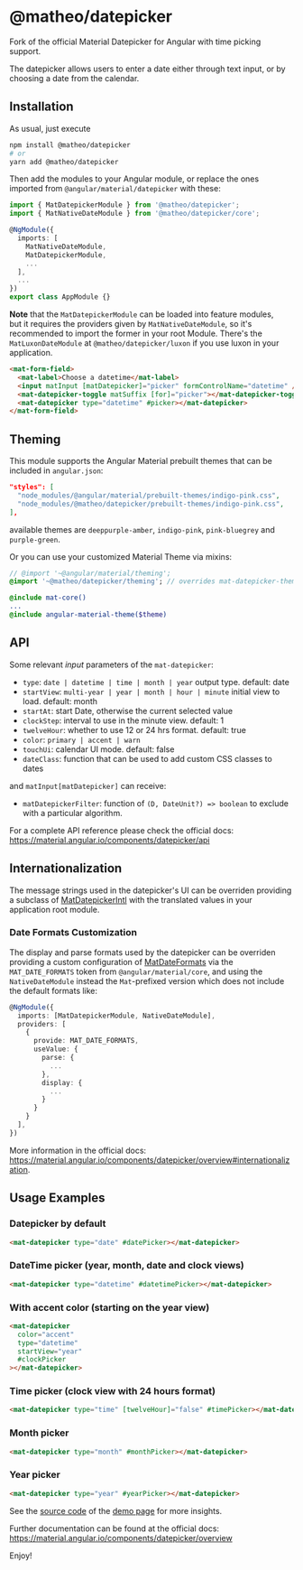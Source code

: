 # @matheo/datepicker

Fork of the official Material Datepicker for Angular with time picking support.

The datepicker allows users to enter a date either through text input, or by choosing a date from the calendar.

## Installation

As usual, just execute

```bash
npm install @matheo/datepicker
# or
yarn add @matheo/datepicker
```

Then add the modules to your Angular module, or replace the ones imported from `@angular/material/datepicker` with these:

```typescript
import { MatDatepickerModule } from '@matheo/datepicker';
import { MatNativeDateModule } from '@matheo/datepicker/core';

@NgModule({
  imports: [
    MatNativeDateModule,
    MatDatepickerModule,
    ...
  ],
  ...
})
export class AppModule {}
```

**Note** that the `MatDatepickerModule` can be loaded into feature modules,  
but it requires the providers given by `MatNativeDateModule`,
so it's recommended to import the former in your root Module.
There's the `MatLuxonDateModule` at `@matheo/datepicker/luxon`
if you use luxon in your application.

```html
<mat-form-field>
  <mat-label>Choose a datetime</mat-label>
  <input matInput [matDatepicker]="picker" formControlName="datetime" />
  <mat-datepicker-toggle matSuffix [for]="picker"></mat-datepicker-toggle>
  <mat-datepicker type="datetime" #picker></mat-datepicker>
</mat-form-field>
```

## Theming

This module supports the Angular Material prebuilt themes that can be included in `angular.json`:

```json
"styles": [
  "node_modules/@angular/material/prebuilt-themes/indigo-pink.css",
  "node_modules/@matheo/datepicker/prebuilt-themes/indigo-pink.css",
],
```

available themes are `deeppurple-amber`, `indigo-pink`, `pink-bluegrey` and `purple-green`.

Or you can use your customized Material Theme via mixins:

```sass
// @import '~@angular/material/theming';
@import '~@matheo/datepicker/theming'; // overrides mat-datepicker-theme

@include mat-core()
...
@include angular-material-theme($theme)
```

## API

Some relevant _input_ parameters of the `mat-datepicker`:

- `type`: `date | datetime | time | month | year` output type. default: date
- `startView`: `multi-year | year | month | hour | minute` initial view to load. default: month
- `startAt`: start Date, otherwise the current selected value
- `clockStep`: interval to use in the minute view. default: 1
- `twelveHour`: whether to use 12 or 24 hrs format. default: true
- `color`: `primary | accent | warn`
- `touchUi`: calendar UI mode. default: false
- `dateClass`: function that can be used to add custom CSS classes to dates

and `matInput[matDatepicker]` can receive:

- `matDatepickerFilter`: function of `(D, DateUnit?) => boolean` to exclude with a particular algorithm.

For a complete API reference please check the official docs: <https://material.angular.io/components/datepicker/api>

## Internationalization

The message strings used in the datepicker's UI can be overriden providing a subclass of [MatDatepickerIntl](https://github.com/matheo/angular/blob/master/libs/datepicker/src/lib/datepicker-intl.ts) with the translated values in your application root module.

### Date Formats Customization

The display and parse formats used by the datepicker can be overriden providing a custom configuration of [MatDateFormats](https://github.com/matheo/angular/blob/master/libs/datepicker/src/core/datetime/native-date-formats.ts) via the `MAT_DATE_FORMATS` token from `@angular/material/core`, and using the `NativeDateModule` instead the `Mat`-prefixed version which does not include the default formats like:

```typescript
@NgModule({
  imports: [MatDatepickerModule, NativeDateModule],
  providers: [
    {
      provide: MAT_DATE_FORMATS,
      useValue: {
        parse: {
          ...
        },
        display: {
          ...
        }
      }
    }
  ],
})
```

More information in the official docs: <https://material.angular.io/components/datepicker/overview#internationalization>.

## Usage Examples

### Datepicker by default

```html
<mat-datepicker type="date" #datePicker></mat-datepicker>
```

### DateTime picker (year, month, date and clock views)

```html
<mat-datepicker type="datetime" #datetimePicker></mat-datepicker>
```

### With accent color (starting on the year view)

```html
<mat-datepicker
  color="accent"
  type="datetime"
  startView="year"
  #clockPicker
></mat-datepicker>
```

### Time picker (clock view with 24 hours format)

```html
<mat-datepicker type="time" [twelveHour]="false" #timePicker></mat-datepicker>
```

### Month picker

```html
<mat-datepicker type="month" #monthPicker></mat-datepicker>
```

### Year picker

```html
<mat-datepicker type="year" #yearPicker></mat-datepicker>
```

See the [source code](https://github.com/matheo/angular/blob/master/apps/website/src/app/demos/components/datepicker/datepicker.component.html) of the [demo page](http://matheo.co/demos/datepicker) for more insights.

Further documentation can be found at the official docs:
<https://material.angular.io/components/datepicker/overview>

Enjoy!

